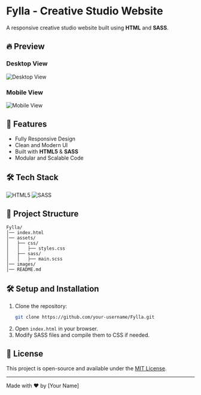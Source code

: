 # Fylla - Creative Studio Website

A responsive creative studio website built using **HTML** and **SASS**.

## 🔥 Preview

### Desktop View
![Desktop View](path/to/desktop-image.png)

### Mobile View
![Mobile View](path/to/mobile-image.png)

## 🚀 Features
- Fully Responsive Design
- Clean and Modern UI
- Built with **HTML5** & **SASS**
- Modular and Scalable Code

## 🛠 Tech Stack
![HTML5](https://img.shields.io/badge/HTML5-E34F26?style=for-the-badge&logo=html5&logoColor=white)
![SASS](https://img.shields.io/badge/SASS-CC6699?style=for-the-badge&logo=sass&logoColor=white)

## 📂 Project Structure
```
Fylla/
│── index.html
│── assets/
│   ├── css/
│   │   ├── styles.css
│   ├── sass/
│   │   ├── main.scss
│── images/
│── README.md
```

## 🛠️ Setup and Installation
1. Clone the repository:
   ```sh
   git clone https://github.com/your-username/Fylla.git
   ```
2. Open `index.html` in your browser.
3. Modify SASS files and compile them to CSS if needed.

## 📜 License
This project is open-source and available under the [MIT License](LICENSE).

---
Made with ❤️ by [Your Name]
